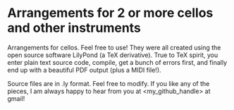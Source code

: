# Arrangements for 2 or more cellos and other instruments

Arrangements for cellos. Feel free to use! They were all created using the
open source software LilyPond (a TeX derivative). True to TeX spirit, you
enter plain text source code, compile, get a bunch of errors first, and finally
end up with a beautiful PDF output (plus a MIDI file!).

Source files are in .ly format. Feel free to modify. If you like any of the pieces, I am always
happy to hear from you at <my_github_handle> at gmail!
